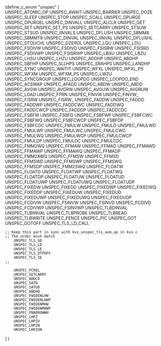 
(define_c_enum "unspec"
  [     
        UNSPEC_ATOMIC_OP
        UNSPEC_AWAIT
        UNSPEC_BARRIER
        UNSPEC_DOZE
        UNSPEC_SLEEP
        UNSPEC_STOP
        UNSPEC_SCALL
        UNSPEC_DPURGE
        UNSPEC_DPURGEL
        UNSPEC_DINVALL
        UNSPEC_ALCLR
        UNSPEC_GET
        UNSPEC_SET
        UNSPEC_SET_PS
        UNSPEC_SETCARRY
        UNSPEC_STSUW
        UNSPEC_STSUD
        UNSPEC_IINVALS
        UNSPEC_DFLUSH
        UNSPEC_SBMM8
        UNSPEC_SBMMT8
        UNSPEC_DINVAL
        UNSPEC_IINVAL
        UNSPEC_DFLUSHL
        UNSPEC_DTOUCHL
        UNSPEC_DZEROL
        UNSPEC_LQU
        UNSPEC_LDU
        UNSPEC_FSDIVW
        UNSPEC_FSDIVD
        UNSPEC_FSISRW
        UNSPEC_FSISRD
        UNSPEC_FSDIVWP
        UNSPEC_FSISRWP
        UNSPEC_LBSU
        UNSPEC_LBZU
        UNSPEC_LHSU
        UNSPEC_LHZU
        UNSPEC_ADDHP
        UNSPEC_ABDHP
        UNSPEC_SBFHP
        UNSPEC_SLLHPS
        UNSPEC_SRAHPS
        UNSPEC_LANDHP
        UNSPEC_SYNC
        UNSPEC_WAITIT
        UNSPEC_WFXL
        UNSPEC_WFXL_PS
        UNSPEC_WFXM
        UNSPEC_WFXM_PS
        UNSPEC_LWZU
        UNSPEC_SYNCGROUP
        UNSPEC_LOOPDO
        UNSPEC_LOOPDO_END
        UNSPEC_ACSWAP
        UNSPEC_AFADD
        UNSPEC_ABDW
        UNSPEC_ABDD
        UNSPEC_AVGW
        UNSPEC_AVGRW
        UNSPEC_AVGUW
        UNSPEC_AVGRUW
        UNSPEC_LOAD
        UNSPEC_FPRN
        UNSPEC_FINVW
        UNSPEC_FINVW_
        UNSPEC_FISRW
        UNSPEC_FISRW_
        UNSPEC_FADDW
        UNSPEC_FADDD
        UNSPEC_FADDWP
        UNSPEC_FADDCWC
        UNSPEC_FADDWQ
        UNSPEC_FADDCWCP
        UNSPEC_FADDDP
        UNSPEC_FADDCDC
        UNSPEC_FSBFW
        UNSPEC_FSBFD
        UNSPEC_FSBFWP
        UNSPEC_FSBFCWC
        UNSPEC_FSBFWQ
        UNSPEC_FSBFCWCP
        UNSPEC_FSBFDP
        UNSPEC_FSBFCDC
        UNSPEC_FMULW
        UNSPEC_FMULD
        UNSPEC_FMULWD
        UNSPEC_FMULWP
        UNSPEC_FMULWC
        UNSPEC_FMULCWC
        UNSPEC_FMULWQ
        UNSPEC_FMULWCP
        UNSPEC_FMULCWCP
        UNSPEC_FMULDP
        UNSPEC_FMULDC
        UNSPEC_FMULCDC
        UNSPEC_FMM2WQ
        UNSPEC_FFMAW
        UNSPEC_FFMAD
        UNSPEC_FFMAWD
        UNSPEC_FFMAWP
        UNSPEC_FFMAWQ
        UNSPEC_FFMADP
        UNSPEC_FMM2AWQ
        UNSPEC_FFMSW
        UNSPEC_FFMSD
        UNSPEC_FFMSWD
        UNSPEC_FFMSWP
        UNSPEC_FFMSWQ
        UNSPEC_FFMSDP
        UNSPEC_FMM2SWQ
        UNSPEC_FLOATW
        UNSPEC_FLOATD
        UNSPEC_FLOATWP
        UNSPEC_FLOATWQ
        UNSPEC_FLOATDP
        UNSPEC_FLOATUW
        UNSPEC_FLOATUD
        UNSPEC_FLOATUWP
        UNSPEC_FLOATUWQ
        UNSPEC_FLOATUDP
        UNSPEC_FIXEDW
        UNSPEC_FIXEDD
        UNSPEC_FIXEDWP
        UNSPEC_FIXEDWQ
        UNSPEC_FIXEDDP
        UNSPEC_FIXEDUW
        UNSPEC_FIXEDUD
        UNSPEC_FIXEDUWP
        UNSPEC_FIXEDUWQ
        UNSPEC_FIXEDUDP
        UNSPEC_FCDIVW
        UNSPEC_FSINVW
        UNSPEC_FSINVD
        UNSPEC_FCDIVD
        UNSPEC_FCDIVWP
        UNSPEC_FSINVWP
        UNSPEC_TLBDINVAL
        UNSPEC_TLBIINVAL
        UNSPEC_TLBPROBE
        UNSPEC_TLBREAD
        UNSPEC_TLBWRITE
        UNSPEC_FENCE
        UNSPEC_PIC
        UNSPEC_GOT
        UNSPEC_GOTOFF
        UNSPEC_TLS_LD_CALL

	;; Keep this part in sync with kvx_unspec_tls_asm_op in kvx.c
	;; The order must match
        UNSPEC_TLS_GD
        UNSPEC_TLS_LD
        UNSPEC_TLS_LE
        UNSPEC_TLS_DTPOFF
        UNSPEC_TLS_IE
	;;

        UNSPEC_PCREL
        UNSPEC_GETCARRY
        UNSPEC_ADDCD
        UNSPEC_SATD
        UNSPEC_SATUD
        UNSPEC_ABDHQ
        UNSPEC_FWIDENLHW
        UNSPEC_FWIDENLHWP
        UNSPEC_FWIDENMHW
        UNSPEC_FWIDENMHWP
        UNSPEC_FNARROWWH
        UNSPEC_LHPZ
        UNSPEC_LHPZU
        UNSPEC_LHPZN
        UNSPEC_LHPZUN
   ]
)

